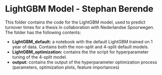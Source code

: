 
# LightGBM Model - Stephan Berende

This folder contains the code for the LightGBM model, used to predict turnover times for a thesis in collaboration with Nederlandse Spoorwegen. The folder has the following contents:

- **LightGBM_default:** a notebook with the default LightGBM trained on 1 year of data. Contains both the non-split and 4-split default models. 
- **LightGBM_optimization:** contains the the script for hyperparameter tuning of the 4-split model.
- **output:** contains the output of the hyperparameter optimization process (parameters, optimization plots, feature importances) 
